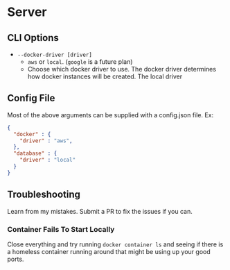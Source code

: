 # Server

## CLI Options
- `--docker-driver [driver]`
  - `aws` or `local`. (`google` is a future plan)
  - Choose which docker driver to use. The docker driver determines how docker instances will be created. The local driver

## Config File

Most of the above arguments can be supplied with a config.json file. Ex:
```json
{
  "docker" : {
    "driver" : "aws",
  },
  "database" : {
    "driver" : "local"
  }
}
```

## Troubleshooting

Learn from my mistakes.
Submit a PR to fix the issues if you can.

### Container Fails To Start Locally

Close everything and try running `docker container ls` and seeing if there is a homeless container 
running around that might be using up your good ports.